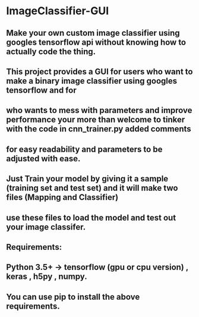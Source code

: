 # ImageClassifier-GUI

## Make your own custom image classifier using googles tensorflow api without knowing how to actually code the thing.
## This project provides a GUI for users who want to make a binary image classifier using googles tensorflow and for
## who wants to mess with parameters and improve performance your more than welcome to tinker with the code in cnn_trainer.py added comments
## for easy readability and parameters to be adjusted with ease.


## Just Train your model by giving it a sample (training set and test set) and it will make two files (Mapping and Classifier)
## use these files to load the model and test out your image classifer.

## Requirements:
## Python 3.5+ -> tensorflow (gpu or cpu version) , keras , h5py , numpy.

## You can use pip to install the above requirements.
